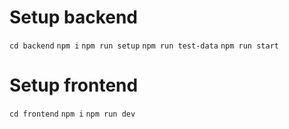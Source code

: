 # Setup backend
```cd backend```
```npm i```
```npm run setup```
```npm run test-data```
```npm run start```

# Setup frontend
```cd frontend```
```npm i```
```npm run dev```
